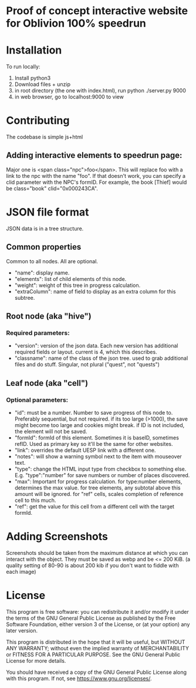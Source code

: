 # Proof of concept interactive website for Oblivion 100% speedrun

# Installation
To run locally:
1. Install python3
2. Download files + unzip
3. in root directory (the one with index.html), run python ./server.py 9000
4. in web browser, go to localhost:9000 to view

# Contributing
The codebase is simple js+html


## Adding interactive elements to speedrun page:
Major one is \<span class="npc">foo\</span>.
This will replace foo with a link to the npc with the name "foo".
If that doesn't work, you can specify a clid parameter with the NPC's formID.
For example, the book [Thief] would be class="book" clid="0x000243CA".

# JSON file format
JSON data is in a tree structure.

## Common properties
Common to all nodes. All are optional.
- "name": display name.
- "elements": list of child elements of this node.
- "weight": weight of this tree in progress calculation.
- "extraColumn": name of field to display as an extra column for this subtree.

## Root node (aka "hive")
### Required parameters:
- "version": version of the json data. Each new version has additional required fields or layout. current is 4, which this describes.
- "classname": name of the class of the json tree. used to grab additional files and do stuff. Singular, not plural ("quest", not "quests")

## Leaf node (aka "cell")
### Optional parameters:
- "id": must be a number. Number to save progress of this node to. Preferably sequential, but not required. if its too large (>1000), the save might become too large and cookies might break. if ID is not included, the element will not be saved.
- "formId": formId of this element. Sometimes it is baseID, sometimes refID. Used as primary key so it'll be the same for other websites.
- "link": overrides the default UESP link with a different one.
- "notes": will show a warning symbol next to the item with mouseover text.
- "type": change the HTML input type from checkbox to something else. E.g. "type":"number" for save numbers or number of places discovered.
- "max": Important for progress calculation. for type:number elements, determines the max value. for tree elements, any subtotal above this amount will be ignored. for "ref" cells, scales completion of reference cell to this much.
- "ref": get the value for this cell from a different cell with the target formId.


# Adding Screenshots
Screenshots should be taken from the maximum distance at which you can interact with the object. They must be saved as webp and be <= 200 KiB. (a quality setting of 80-90 is about 200 kib if you don't want to fiddle with each image)

# License
This program is free software: you can redistribute it and/or modify
it under the terms of the GNU General Public License as published by
the Free Software Foundation, either version 3 of the License, or
(at your option) any later version.

This program is distributed in the hope that it will be useful,
but WITHOUT ANY WARRANTY; without even the implied warranty of
MERCHANTABILITY or FITNESS FOR A PARTICULAR PURPOSE.  See the
GNU General Public License for more details.

You should have received a copy of the GNU General Public License
along with this program.  If not, see <https://www.gnu.org/licenses/>.

